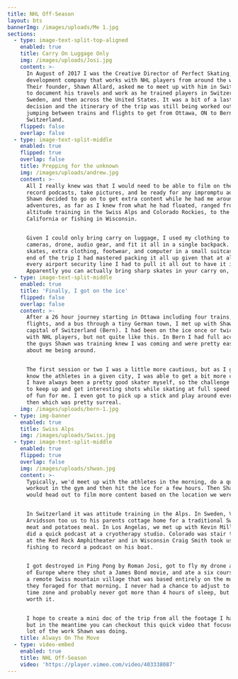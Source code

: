 ```yaml
---
title: NHL Off-Season
layout: bts
bannerImg: /images/uploads/Me 1.jpg
sections:
  - type: image-text-split-top-aligned
    enabled: true
    title: Carry On Luggage Only
    img: /images/uploads/Josi.jpg
    content: >-
      In August of 2017 I was the Creative Director of Perfect Skating, a hockey
      development company that works with NHL players from around the world.
      Their founder, Shawn Allard, asked me to meet up with him in Switzerland
      to document his travels and work as he trained players in Switzerland,
      Sweden, and then across the United States. It was a bit of a last minute
      decision and the itinerary of the trip was still being worked out as I was
      jumping between trains and flights to get from Ottawa, ON to Bern,
      Switzerland.
    flipped: false
    overlap: false
  - type: image-text-split-middle
    enabled: true
    flipped: true
    overlap: false
    title: Prepping for the unknown
    img: /images/uploads/andrew.jpg
    content: >-
      All I really knew was that I would need to be able to film on the ice,
      record podcasts, take pictures, and be ready for any impromptu adventures
      Shawn decided to go on to get extra content while he had me around. Those
      adventures, as far as I knew from what he had floated, ranged from
      altitude training in the Swiss Alps and Colorado Rockies, to the desert of
      California or fishing in Wisconsin.


      Given I could only bring carry on luggage, I used my clothing to wrap
      cameras, drone, audio gear, and fit it all in a single backpack. I put my
      skates, extra clothing, footwear, and computer in a small suitcase. By the
      end of the trip I had mastered packing it all up given that at almost
      every airport security line I had to pull it all out to have it inspected.
      Apparently you can actually bring sharp skates in your carry on, who knew?
  - type: image-text-split-middle
    enabled: true
    title: 'Finally, I got on the ice'
    flipped: false
    overlap: false
    content: >-
      After a 26 hour journey starting in Ottawa including four trains, two
      flights, and a bus through a tiny German town, I met up with Shawn in the
      capital of Switzerland (Bern). I had been on the ice once or twice before
      with NHL players, but not quite like this. In Bern I had full access. All
      the guys Shawn was training knew I was coming and were pretty easy going
      about me being around.


      The first session or two I was a little more cautious, but as I got to
      know the athletes in a given city, I was able to get a bit more creative.
      I have always been a pretty good skater myself, so the challenge of trying
      to keep up and get interesting shots while skating at full speed was a lot
      of fun for me. I even got to pick up a stick and play around every now and
      then which was pretty surreal.
    img: /images/uploads/bern-1.jpg
  - type: img-banner
    enabled: true
    title: Swiss Alps
    img: /images/uploads/Swiss.jpg
  - type: image-text-split-middle
    enabled: true
    flipped: true
    overlap: false
    img: /images/uploads/shwan.jpg
    content: >-
      Typically, we'd meet up with the athletes in the morning, do a quick
      workout in the gym and then hit the ice for a few hours. Then Shawn and I
      would head out to film more content based on the location we were in. 


      In Switzerland it was attitude training in the Alps. In Sweden, Viktor
      Arvidsson too us to his parents cottage home for a traditional Swedish
      meat and potatoes meal. In Los Angelas, we met up with Kevin Miller and
      did a quick podcast at a cryotherapy studio. Colorado was stair training
      at the Red Rock Amphitheater and in Wisconsin Craig Smith took us out
      fishing to record a podcast on his boat. 


      I got destroyed in Ping Pong by Roman Josi, got to fly my drone at the Top
      of Europe where they shot a James Bond movie, and ate a six course meal in
      a remote Swiss mountain village that was based entirely on the mushrooms
      they foraged for that morning. I never had a chance to adjust to a given
      time zone and probably never got more than 4 hours of sleep, but it was
      worth it. 


      I hope to create a mini doc of the trip from all the footage I have soon,
      but in the meantime you can checkout this quick video that focuses on a
      lot of the work Shawn was doing.
    title: Always On The Move
  - type: video-embed
    enabled: true
    title: NHL Off-Season
    video: 'https://player.vimeo.com/video/403338087'
---
```


